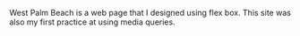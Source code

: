 West Palm Beach is a web page that I designed using flex box. This site was also my first practice at using media queries.